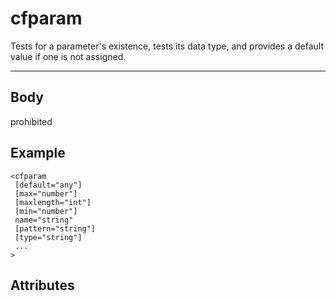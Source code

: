 # cfparam


Tests for a parameter's existence, tests its data type, and provides a default value if one
  is not assigned.

---
## Body
prohibited

## Example
```
<cfparam
 [default="any"]
 [max="number"]
 [maxlength="int"]
 [min="number"]
 name="string"
 [pattern="string"]
 [type="string"]
 ...
>
```
## Attributes
